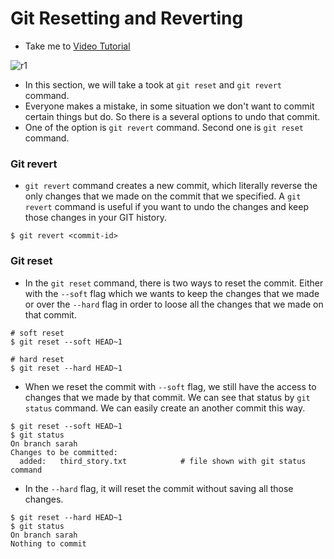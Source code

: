 # Git Resetting and Reverting
  - Take me to [Video Tutorial](https://kodekloud.com/topic/resetting-and-reverting/)

![r1](../../images/r1.PNG)


- In this section, we will take a took at `git reset` and `git revert` command.
- Everyone makes a mistake, in some situation we don't want to commit certain things but do. So there is a several options to undo that commit.
- One of the option is `git revert` command. Second one is `git reset` command.

### Git revert
- `git revert` command creates a new commit, which literally reverse the only changes that we made on the commit that we specified. A `git revert` command is useful if you want to undo the changes and keep those changes in your GIT history.

```
$ git revert <commit-id>
```

### Git reset
- In the `git reset` command, there is two ways to reset the commit. Either with the `--soft` flag which we wants to keep the changes that we made or over the `--hard` flag in order to loose all the changes that we made on that commit.

```
# soft reset
$ git reset --soft HEAD~1

# hard reset
$ git reset --hard HEAD~1
```

- When we reset the commit with `--soft` flag, we still have the access to changes that we made by that commit. We can see that status by `git status` command. We can easily create an another commit this way.

```
$ git reset --soft HEAD~1
$ git status
On branch sarah
Changes to be committed:
  added:   third_story.txt            # file shown with git status command
``` 

- In the `--hard` flag, it will reset the commit without saving all those changes.

```
$ git reset --hard HEAD~1
$ git status
On branch sarah
Nothing to commit
```
